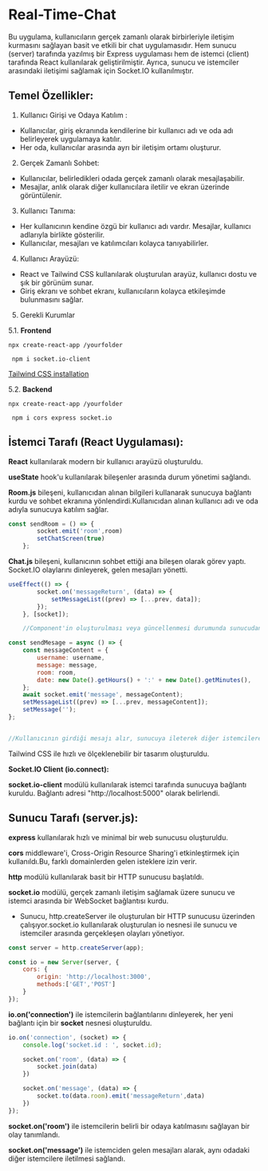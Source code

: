 # Real-Time-Chat

Bu uygulama, kullanıcıların gerçek zamanlı olarak birbirleriyle iletişim kurmasını sağlayan basit ve etkili bir chat uygulamasıdır. Hem sunucu (server) tarafında yazılmış bir Express uygulaması hem de istemci (client) tarafında React kullanılarak geliştirilmiştir. Ayrıca, sunucu ve istemciler arasındaki iletişimi sağlamak için Socket.IO kullanılmıştır.

## Temel Özellikler:

1. Kullanıcı Girişi ve Odaya Katılım :
- Kullanıcılar, giriş ekranında kendilerine bir kullanıcı adı ve oda adı belirleyerek uygulamaya katılır.
- Her oda, kullanıcılar arasında ayrı bir iletişim ortamı oluşturur.

2. Gerçek Zamanlı Sohbet:
- Kullanıcılar, belirledikleri odada gerçek zamanlı olarak mesajlaşabilir.
- Mesajlar, anlık olarak diğer kullanıcılara iletilir ve ekran üzerinde görüntülenir.

3. Kullanıcı Tanıma:
- Her kullanıcının kendine özgü bir kullanıcı adı vardır. Mesajlar, kullanıcı adlarıyla birlikte gösterilir.
- Kullanıcılar, mesajları ve katılımcıları kolayca tanıyabilirler.

4. Kullanıcı Arayüzü:
- React ve Tailwind CSS kullanılarak oluşturulan arayüz, kullanıcı dostu ve şık bir görünüm sunar.
- Giriş ekranı ve sohbet ekranı, kullanıcıların kolayca etkileşimde bulunmasını sağlar.

5. Gerekli Kurumlar

5.1. **Frontend**

```npx create-react-app /yourfolder```

``` npm i socket.io-client```

[Tailwind CSS installation ](https://tailwindcss.com/docs/installation)

5.2. **Backend**

```npx create-react-app /yourfolder```

``` npm i cors express socket.io```



## İstemci Tarafı (React Uygulaması):

**React** kullanılarak modern bir kullanıcı arayüzü oluşturuldu.

**useState** hook'u kullanılarak bileşenler arasında durum yönetimi sağlandı.

**Room.js** bileşeni, kullanıcıdan alınan bilgileri kullanarak sunucuya bağlantı kurdu ve sohbet ekranına yönlendirdi.Kullanıcıdan alınan kullanıcı adı ve oda adıyla sunucuya katılım sağlar.

```javascript
const sendRoom = () => {
		socket.emit('room',room)
		setChatScreen(true)
	};
```

**Chat.js** bileşeni, kullanıcının sohbet ettiği ana bileşen olarak görev yaptı. Socket.IO olaylarını dinleyerek, gelen mesajları yönetti.

```javascript
useEffect(() => {
		socket.on('messageReturn', (data) => {
			setMessageList((prev) => [...prev, data]);
		});
	}, [socket]);

    //Component'in oluşturulması veya güncellenmesi durumunda sunucudan gelen mesajları dinler.
```

```javascript
const sendMesage = async () => {
    const messageContent = {
        username: username,
        message: message,
        room: room,
        date: new Date().getHours() + ':' + new Date().getMinutes(),
    };
    await socket.emit('message', messageContent);
    setMessageList((prev) => [...prev, messageContent]);
    setMessage('');
};


//Kullanıcının girdiği mesajı alır, sunucuya ileterek diğer istemcilere gönderir.
```

Tailwind CSS ile hızlı ve ölçeklenebilir bir tasarım oluşturuldu.

**Socket.IO Client (io.connect):**

**socket.io-client** modülü kullanılarak istemci tarafında sunucuya bağlantı kuruldu.
Bağlantı adresi "http://localhost:5000" olarak belirlendi.


## Sunucu Tarafı (server.js):

**express** kullanılarak hızlı ve minimal bir web sunucusu oluşturuldu.

**cors** middleware'i, Cross-Origin Resource Sharing'i etkinleştirmek için kullanıldı.Bu, farklı domainlerden gelen isteklere izin verir.

**http** modülü kullanılarak basit bir HTTP sunucusu başlatıldı.

**socket.io** modülü, gerçek zamanlı iletişim sağlamak üzere sunucu ve istemci arasında bir WebSocket bağlantısı kurdu.

- Sunucu, http.createServer ile oluşturulan bir HTTP sunucusu üzerinden çalışıyor.socket.io kullanılarak oluşturulan io nesnesi ile sunucu ve istemciler arasında gerçekleşen olayları yönetiyor.

```javascript
const server = http.createServer(app);

const io = new Server(server, {
    cors: {
        origin: 'http://localhost:3000',
        methods:['GET','POST']
    }
});
```

**io.on('connection')** ile istemcilerin bağlantılarını dinleyerek, her yeni bağlantı için bir **socket** nesnesi oluşturuldu.
```javascript
io.on('connection', (socket) => {
    console.log('socket.id : ', socket.id);

    socket.on('room', (data) => {
        socket.join(data)
    })

    socket.on('message', (data) => {
        socket.to(data.room).emit('messageReturn',data)
    })
});
```

**socket.on('room')** ile istemcilerin belirli bir odaya katılmasını sağlayan bir olay tanımlandı.

**socket.on('message')** ile istemciden gelen mesajları alarak, aynı odadaki diğer istemcilere iletilmesi sağlandı.
